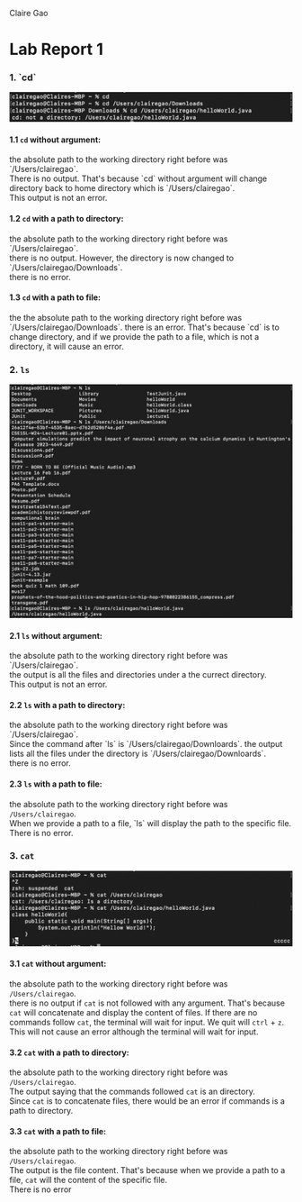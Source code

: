 Claire Gao <br>
<h1> Lab Report 1 </h1>
<h3>1. `cd` </h3>

![Image](cd.jpg)

<h4>1.1 <code>cd</code> without argument:</h4>
the absolute path to the working directory right before was `/Users/clairegao`.<br>
There is no output. That's because `cd` without argument will change directory back to home directory which is `/Users/clairegao`. <br>
This output is not an error.

<h4>1.2 <code>cd</code> with a path to directory:</h4>
the absolute path to the working directory right before was `/Users/clairegao`.<br>
there is no output. However, the directory is now changed to `/Users/clairegao/Downloads`.<br>
there is no error.

<h4>1.3 <code>cd</code> with a path to file:</h4>
the the absolute path to the working directory right before was `/Users/clairegao/Downloads`.
there is an error. That's because `cd`  is to change directory, and if we provide the path to a file, which is not a directory, it will cause an error. 
   
<h3>2. <code>ls</code></h3>
   
   ![Image](ls.jpg)

<h4>2.1 <code>ls</code> without argument:</h4>
the absolute path to the working directory right before was `/Users/clairegao`.<br>
the output is all the files and directories under a the currect directory.<br>
This output is not an error.

<h4>2.2 <code>ls</code> with a path to directory:</h4>
the absolute path to the working directory right before was `/Users/clairegao`. <br>
Since the command after `ls` is `/Users/clairegao/Downloards`. the output lists all the files under the directory is `/Users/clairegao/Downloards`. <br>
there is no error.

<h4>2.3 <code>ls</code> with a path to file:</h4>
the absolute path to the working directory right before was <code>/Users/clairegao</code>. <br>
When we provide a path to a file, `ls` will display the path to the specific file. <br>
There is no error.


<h3>3. <code>cat</code> </h3>

   ![Image](cat.jpg)

<h4>3.1 <code>cat</code>  without argument:</h4>
the absolute path to the working directory right before was <code>/Users/clairegao</code>. <br>
there is no output if <code>cat</code> is not followed with any argument. That's because <code>cat</code> will concatenate and display the content of files. If there are no commands follow <code>cat</code>, the terminal will wait for input. We quit will <code>ctrl</code> + <code>z</code>. <br>
This will not cause an error although the terminal will wait for input.

<h4>3.2 <code>cat</code>  with a path to directory:</h4>
the absolute path to the working directory right before was <code>/Users/clairegao</code>. <br>
The output saying that the commands followed  <code>cat</code> is an directory. <br>
Since <code>cat</code> is to concatenate files, there would be an error if commands is a path to directory.

<h4>3.3 <code>cat</code>  with a path to file:</h4>
the absolute path to the working directory right before was <code>/Users/clairegao</code>. <br>
The output is the file content. That's because when we provide a path to a file, <code>cat</code> will the content of the specific file. <br>
There is no error
